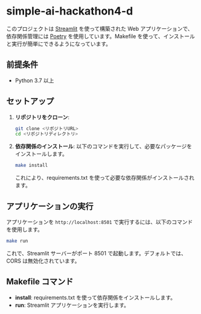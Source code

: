 # simple-ai-hackathon4-d

このプロジェクトは [Streamlit](https://streamlit.io/) を使って構築された Web アプリケーションで、依存関係管理には [Poetry](https://python-poetry.org/) を使用しています。Makefile を使って、インストールと実行が簡単にできるようになっています。

## 前提条件

- Python 3.7 以上

## セットアップ

1. **リポジトリをクローン**:

   ```bash
   git clone <リポジトリURL>
   cd <リポジトリディレクトリ>
   ```

2. **依存関係のインストール**:
   以下のコマンドを実行して、必要なパッケージをインストールします。

   ```bash
   make install
   ```

   これにより、requirements.txt を使って必要な依存関係がインストールされます。

## アプリケーションの実行

アプリケーションを `http://localhost:8501` で実行するには、以下のコマンドを使用します。

```bash
make run
```

これで、Streamlit サーバーがポート 8501 で起動します。デフォルトでは、CORS は無効化されています。

## Makefile コマンド

- **install**: requirements.txt を使って依存関係をインストールします。
- **run**: Streamlit アプリケーションを実行します。
